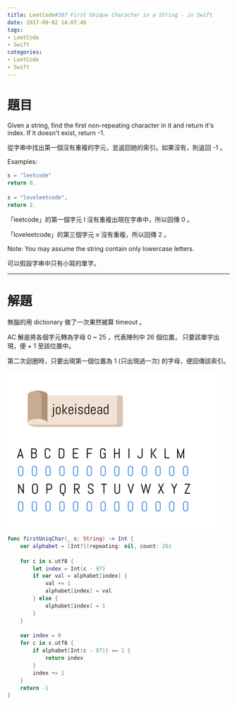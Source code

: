 ```yaml
---
title: LeetCode#387 First Unique Character in a String - in Swift
date: 2017-09-02 14:07:49
tags:
- LeetCode
- Swift
categories:
- LeetCode
- Swift
---
```



# 題目

Given a string, find the first non-repeating character in it and return it's index. If it doesn't exist, return -1.
 
從字串中找出第一個沒有重複的字元，並返回她的索引。如果沒有，則返回 -1 。

Examples:

``` swift
s = "leetcode"
return 0.

s = "loveleetcode",
return 2.
```

「leetcode」的第一個字元 l 沒有重複出現在字串中，所以回傳 0 。

「loveleetcode」的第三個字元 v 沒有重複，所以回傳 2 。

Note: You may assume the string contain only lowercase letters.

可以假設字串中只有小寫的單字。

---

# 解題

無腦的用 dictionary 做了一次果然被算 timeout 。

AC 解是將各個字元轉為字母 0 ~ 25 ，代表陣列中 26 個位置，
只要該單字出現，便 + 1 至該位置中。

第二次迴圈時，只要出現第一個位置為 1 (只出現過一次) 的字母，便回傳該索引。

![](../images/leetcode-387/uniquec.gif)

``` swift
func firstUniqChar(_ s: String) -> Int {
    var alphabet = [Int?](repeating: nil, count: 26)
    
    for c in s.utf8 {
        let index = Int(c - 97)
        if var val = alphabet[index] {
            val += 1
            alphabet[index] = val
        } else {
            alphabet[index] = 1
        }
    }
    
    var index = 0
    for c in s.utf8 {
        if alphabet[Int(c - 97)] == 1 {
            return index
        }
        index += 1
    }
    return -1
}
```

